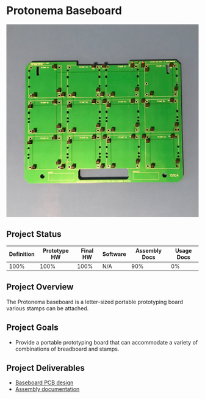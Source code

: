 # Protonema Baseboard
![Photo of a 1510A baseboard](./1510-8010/images/1510A.jpg)

## Project Status

Definition | Prototype HW | Final HW | Software | Assembly Docs | Usage Docs |
|-|-|-|-|-|-|
100% | 100% | 100% | N/A | 90% | 0% |

## Project Overview
The Protonema baseboard is a letter-sized portable prototyping board various stamps can be attached.

## Project Goals
* Provide a portable prototyping board that can accommodate a variety of combinations of breadboard and stamps.

## Project Deliverables
* [Baseboard PCB design](https://github.com/dslik/protonema/tree/main/stamps/1510A/1510-0101/latest)
* [Assembly documentation](./1510-8010.pdf)